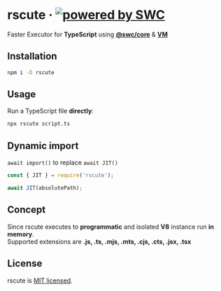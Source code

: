 # rscute &middot; [![powered by SWC](https://img.shields.io/badge/powered%20by-SWC-blue)](https://swc.rs/)

Faster Executor for **TypeScript** using [**@swc/core**](https://swc.rs/docs/usage/core) & [**VM**](https://nodejs.org/api/vm.html)

## Installation

```sh
npm i -D rscute
```

## Usage

Run a TypeScript file **directly**:

```sh
npx rscute script.ts
```

## Dynamic import

`await import()` to replace `await JIT()`

```ts
const { JIT } = require('rscute');

await JIT(absolutePath);
```

## Concept

Since rscute executes to **programmatic** and isolated **V8** instance run **in memory**.  
Supported extensions are **.js, .ts, .mjs, .mts, .cjs, .cts, .jsx, .tsx**

## License

rscute is [MIT licensed](https://github.com/refirst11/rscute/blob/main/LICENSE).

